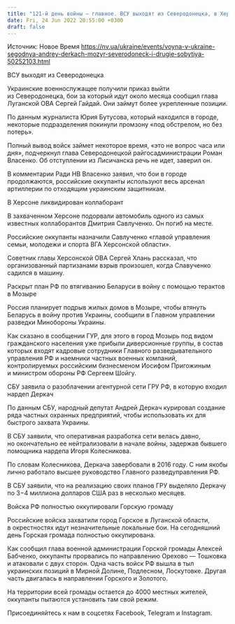 ```yaml
---
title: "121-й день войны — главное. ВСУ выходят из Северодонецка, в Херсоне ликвидирован коллаборант, раскрыт план по втягивают Беларуси в войну"
date: Fri, 24 Jun 2022 20:55:00 +0300
draft: false
---
```

Источник: Новое Время https://nv.ua/ukraine/events/voyna-v-ukraine-segodnya-andrey-derkach-mozyr-severodoneck-i-drugie-sobytiya-50252103.html


ВСУ выходят из Северодонецка

Украинские военнослужащее получили приказ выйти из Северодонецка, бои за который идут около месяца сообщил глава Луганской ОВА Сергей Гайдай. Они займут более укрепленные позиции.

По данным журналиста Юрия Бутусова, который находился в городе, некоторые подразделения покинули промзону «под обстрелом, но без потерь».

Полный вывод войск займет некоторое время, «это не вопрос часа или дня», подчеркнул глава Северодонецкой райгосадминистрации Роман Власенко. Об отступлении из Лисичанска речь не идет, заверил он.



В комментарии Ради НВ Власенко заявил, что бои в городе продолжаются, российские оккупанты используют весь арсенал артиллерии по отходящим украинским защитникам.

В Херсоне ликвидирован коллаборант

В захваченном Херсоне подорвали автомобиль одного из самых известных коллаборантов Дмитрия Савлученко. Он погиб на месте.

Российские оккупанты назначили Савлученко «главой управления семьи, молодежи и спорта ВГА Херсонской области».

Советник главы Херсонской ОВА Сергей Хлань рассказал, что организованный партизанами взрыв произошел, когда Славученко садился в машину.

Раскрыт план РФ по втягиванию Беларуси в войну с помощью терактов в Мозыре

Россия планирует подрыв жилых домов в Мозыре, чтобы втянуть Беларусь в войну против Украины, сообщили в Главном управлении разведки Минобороны Украины.

Как сказано в сообщении ГУР, для этого в город Мозырь под видом гражданского населения уже прибыли диверсионные группы, в состав которых входят кадровые сотрудники Главного разведывательного управления РФ и наемники частных военных компаний, контролируемых российским бизнесменом Иосифом Пригожиным и министром обороны РФ Сергеем Шойгу.

СБУ заявила о разоблачении агентурной сети ГРУ РФ, в которую входил нардеп Деркач

По данным СБУ, народный депутат Андрей Деркач курировал создание ряда частных охранных предприятий, чтобы использовать их для быстрого захвата Украины.

В СБУ заявили, что оперативная разработка сети велась давно, но окончательно ее нейтрализовали в начале войны, задержав бывшего помощника нардепа Игоря Колесникова.



По словам Колесникова, Деркача завербовали в 2016 году. С ним якобы лично работало высшее руководство Главного разведуправления РФ.

В СБУ заявили, что на реализацию своих планов ГРУ выделяло Деркачу по 3−4 миллиона долларов США раз в несколько месяцев.

Войска РФ полностью оккупировали Горскую громаду

Российские войска захватили город Горское в Луганской области, в окрестностях идут незначительные локальные бои. На сегодняшний день Горская громада полностью оккупирована.

Как сообщил глава военной администрации Горской громады Алексей Бабченко, оккупанты прорвались по направлению Орехово — Тошковка и атаковали с двух сторон. Одна часть войск РФ вышла в тыл украинских позиций в Мирной Долине, Подлесном, Лоскутовке. Другая часть двигалась в направлении Горского и Золотого.

На территории всей громады остается до 4000 местных жителей, оккупанты пытаются установить там свой режим.

Присоединяйтесь к нам в соцсетях Facebook, Telegram и Instagram.
